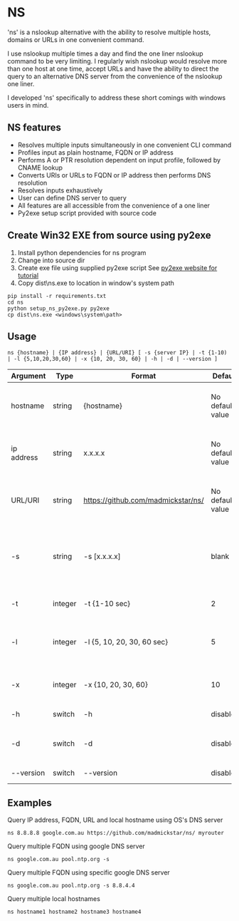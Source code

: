 NS
==
'ns' is a nslookup alternative with the ability to resolve multiple hosts, domains or URLs in one convenient command.

I use nslookup multiple times a day and find the one liner nslookup command to be very limiting.
I regularly wish nslookup would resolve more than one host at one time, accept URLs and have the 
ability to direct the query to an alternative DNS server from the convenience of the nslookup one liner.

I developed 'ns' specifically to address these short comings with windows users in mind.


NS features
---------------

* Resolves multiple inputs simultaneously in one convenient CLI command
* Profiles input as plain hostname, FQDN or IP address
* Performs A or PTR resolution dependent on input profile, followed by CNAME lookup
* Converts URIs or URLs to FQDN or IP address then performs DNS resolution
* Resolves inputs exhaustively
* User can define DNS server to query
* All features are all accessible from the convenience of a one liner
* Py2exe setup script provided with source code


Create Win32 EXE from source using py2exe
-----------------------------------------
1. Install python dependencies for ns program
2. Change into source dir 
3. Create exe file using supplied py2exe script
   See [py2exe website for tutorial](http://www.py2exe.org/index.cgi/Tutorial)
4. Copy dist\ns.exe to location in window's system path


```
pip install -r requirements.txt
cd ns
python setup_ns_py2exe.py py2exe
cp dist\ns.exe <windows\system\path>
```


Usage
-----
`
 ns {hostname} | {IP address} | {URL/URI} [ -s {server IP} | -t {1-10) | -l {5,10,20,30,60} | -x {10, 20, 30, 60} | -h | -d | --version ]
`

Argument  | Type   | Format               | Default           | Description
----------|--------|----------------------|-------------------|--------------------
hostname | string | {hostname} | No default value | hostname to query, accepts multiple strings
ip address | string | x.x.x.x | No default value | ip address to query, accepts multiple strings
URL/URI | string | https://github.com/madmickstar/ns/ | No default value | URL / URI to query, accepts multiple strings
-s | string | -s [x.x.x.x] | blank | Specific DNS server, alternative to OS detected DNS server
-t | integer | -t {1-10 sec} | 2 | Timeout for each DNS query
-l | integer | -l {5, 10, 20, 30, 60 sec} | 5 | Timeout if multiple DNS servers are queried
-x | integer | -x {10, 20, 30, 60} | 10 | Exhuastive lookup resolution limit  
-h | switch | -h | disabled | Prints help to console   
-d | switch | -d | disabled | Enables debug output to console
--version | switch | --version | disabled | Displays version


Examples
--------
Query IP address, FQDN, URL and local hostname using OS's DNS server
```
ns 8.8.8.8 google.com.au https://github.com/madmickstar/ns/ myrouter
```

Query multiple FQDN using google DNS server
```
ns google.com.au pool.ntp.org -s
```

Query multiple FQDN using specific google DNS server
```
ns google.com.au pool.ntp.org -s 8.8.4.4
```

Query multiple local hostnames
```
ns hostname1 hostname2 hostname3 hostname4
```